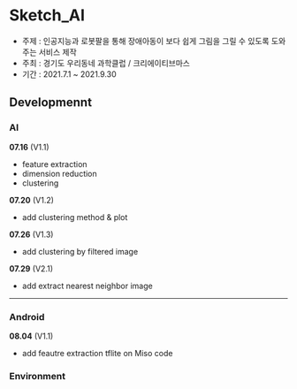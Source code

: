 # Sketch_AI
- 주제 : 인공지능과 로봇팔을 통해 장애아동이 보다 쉽게 그림을 그릴 수 있도록 도와주는 서비스 제작
- 주최 : 경기도 우리동네 과학클럽 / 크리에이티브마스
- 기간 : 2021.7.1 ~ 2021.9.30

## Developmennt
### AI
__07.16__ (V1.1)  
- feature extraction
- dimension reduction 
- clustering  

__07.20__ (V1.2)   
- add clustering method & plot

__07.26__ (V1.3)   
- add clustering by filtered image

__07.29__ (V2.1)
- add extract nearest neighbor image

--------------------------------------------
### Android
__08.04__ (V1.1)
- add feautre extraction tflite on Miso code

### Environment
